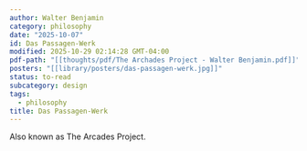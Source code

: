 ```yaml
---
author: Walter Benjamin
category: philosophy
date: "2025-10-07"
id: Das Passagen-Werk
modified: 2025-10-29 02:14:28 GMT-04:00
pdf-path: "[[thoughts/pdf/The Archades Project - Walter Benjamin.pdf]]"
posters: "[[library/posters/das-passagen-werk.jpg]]"
status: to-read
subcategory: design
tags:
  - philosophy
title: Das Passagen-Werk
---
```


Also known as The Arcades Project.
